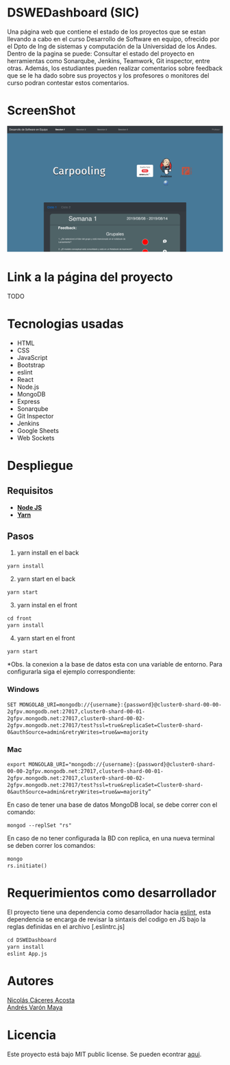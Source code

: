# DSWEDashboard (SIC)
Una página web que contiene el estado de los proyectos que se estan llevando a cabo en el curso Desarrollo de Software en equipo, ofrecido por el Dpto de Ing de sistemas y computación de la Universidad de los Andes.   
Dentro de la pagina se puede: Consultar el estado del proyecto en herramientas como Sonarqube, Jenkins, Teamwork, Git inspector, entre otras. Además, los estudiantes pueden realizar comentarios sobre feedback que se le ha dado sobre sus proyectos y los profesores o monitores del curso podran contestar estos comentarios.
# ScreenShot
![Screenshot Pag Web](https://raw.githubusercontent.com/nacaceres/CriticaVisualizacion/master/SIC_Principal.png)
# Link a la página del proyecto   
TODO
# Tecnologias usadas
* HTML
* CSS
* JavaScript
* Bootstrap
* eslint
* React
* Node.js
* MongoDB
* Express
* Sonarqube
* Git Inspector
* Jenkins
* Google Sheets
* Web Sockets

# Despliegue

## Requisitos 
- [**Node JS**](https://nodejs.org/es/download/)
- [**Yarn**](https://yarnpkg.com/lang/es-es/docs/cli/install/)

## Pasos

1. yarn install en el back

```
yarn install
```

2. yarn start en el back
```
yarn start
```

3. yarn instal en el front
```
cd front
yarn install
```

4. yarn start en el front
```
yarn start
```
*Obs. la conexion a la base de datos esta con una variable de entorno. Para configurarla siga el ejemplo correspondiente:
### Windows
```
SET MONGOLAB_URI=mongodb://{username}:{password}@cluster0-shard-00-00-2gfpv.mongodb.net:27017,cluster0-shard-00-01-2gfpv.mongodb.net:27017,cluster0-shard-00-02-2gfpv.mongodb.net:27017/test?ssl=true&replicaSet=Cluster0-shard-0&authSource=admin&retryWrites=true&w=majority
```
### Mac
```
export MONGOLAB_URI="mongodb://{username}:{password}@cluster0-shard-00-00-2gfpv.mongodb.net:27017,cluster0-shard-00-01-2gfpv.mongodb.net:27017,cluster0-shard-00-02-2gfpv.mongodb.net:27017/test?ssl=true&replicaSet=Cluster0-shard-0&authSource=admin&retryWrites=true&w=majority”
```
En caso de tener una base de datos MongoDB local, se debe correr con el comando:
```
mongod --replSet "rs"
```
En caso de no tener configurada la BD con replica, en una nueva terminal se deben correr los comandos:
```
mongo
rs.initiate()
```
# Requerimientos como desarrollador
El proyecto tiene una dependencia como desarrollador hacia [eslint](https://eslint.org), esta dependencia se encarga de revisar la sintaxis del codigo en JS bajo la reglas definidas en el archivo [.eslintrc.js]

```
cd DSWEDashboard
yarn install
eslint App.js
```
# Autores
[Nicolás Cáceres Acosta](https://github.com/nacaceres)   
[Andrés Varón Maya](https://github.com/andresvaron)

# Licencia
Este proyecto está bajo MIT public license. Se pueden econtrar [aqui](https://github.com/nacaceres/DSWEDashboard/blob/master/LICENSE).
